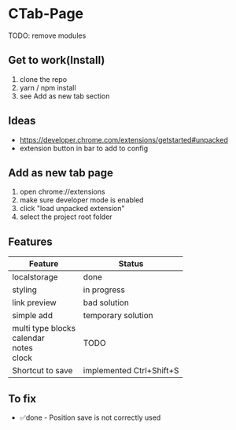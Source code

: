 # CTab-Page

TODO: remove modules

## Get to work(Install)
1. clone the repo
1. yarn / npm install
1. see Add as new tab section

## Ideas
- https://developer.chrome.com/extensions/getstarted#unpacked
- extension button in bar to add to config

## Add as new tab page
1. open chrome://extensions
1. make sure developer mode is enabled
1. click "load unpacked extension"
1. select the project root folder


## Features
|Feature | Status |
| ---            | ---                    |
|localstorage    |done                    |
|styling         |in progress             |
|link preview    |bad solution            |
|simple add      |temporary solution      |
|multi type blocks<br>calendar<br>notes<br>clock|TODO|
|Shortcut to save|implemented Ctrl+Shift+S|

## To fix
- ✅done - Position save is not correctly used




